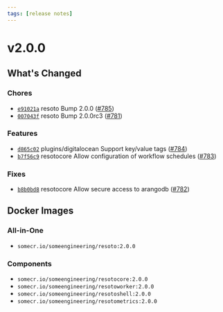 ```yaml
---
tags: [release notes]
---
```


# v2.0.0

## What's Changed

### Chores

- [`e91021a`](https://github.com/someengineering/resoto/commit/e91021a) <span class="badge badge--secondary">resoto</span> Bump 2.0.0 ([#785](https://github.com/someengineering/resoto/pull/785))
- [`007043f`](https://github.com/someengineering/resoto/commit/007043f) <span class="badge badge--secondary">resoto</span> Bump 2.0.0rc3 ([#781](https://github.com/someengineering/resoto/pull/781))

### Features

- [`d865c02`](https://github.com/someengineering/resoto/commit/d865c02) <span class="badge badge--secondary">plugins/digitalocean</span> Support key/value tags ([#784](https://github.com/someengineering/resoto/pull/784))
- [`b7f56c9`](https://github.com/someengineering/resoto/commit/b7f56c9) <span class="badge badge--secondary">resotocore</span> Allow configuration of workflow schedules ([#783](https://github.com/someengineering/resoto/pull/783))

### Fixes

- [`b8b0bd8`](https://github.com/someengineering/resoto/commit/b8b0bd8) <span class="badge badge--secondary">resotocore</span> Allow secure access to arangodb ([#782](https://github.com/someengineering/resoto/pull/782))

<!--truncate-->

## Docker Images

### All-in-One

- `somecr.io/someengineering/resoto:2.0.0`

### Components

- `somecr.io/someengineering/resotocore:2.0.0`
- `somecr.io/someengineering/resotoworker:2.0.0`
- `somecr.io/someengineering/resotoshell:2.0.0`
- `somecr.io/someengineering/resotometrics:2.0.0`
